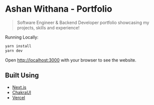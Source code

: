 # Ashan Withana - Portfolio


> Software Engineer & Backend Developer portfolio showcasing my projects, skills and experience!

Running Locally:

```bash
yarn install
yarn dev
```

Open [http://localhost:3000](http://localhost:3000) with your browser to see the website.

## Built Using
- [Next.js](https://nextjs.org/)
- [ChakraUI](https://chakra-ui.com/)
- [Vercel](https://vercel.com)
